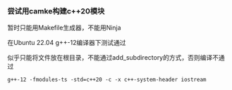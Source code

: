 ### 尝试用camke构建c++20模块

暂时只能用Makefile生成器，不能用Ninja

在Ubuntu 22.04 g++-12编译器下测试通过

似乎只能将文件放在根目录，不能通过add_subdirectory的方式，否则编译不通过

```shell
g++-12 -fmodules-ts -std=c++20 -c -x c++-system-header iostream
```